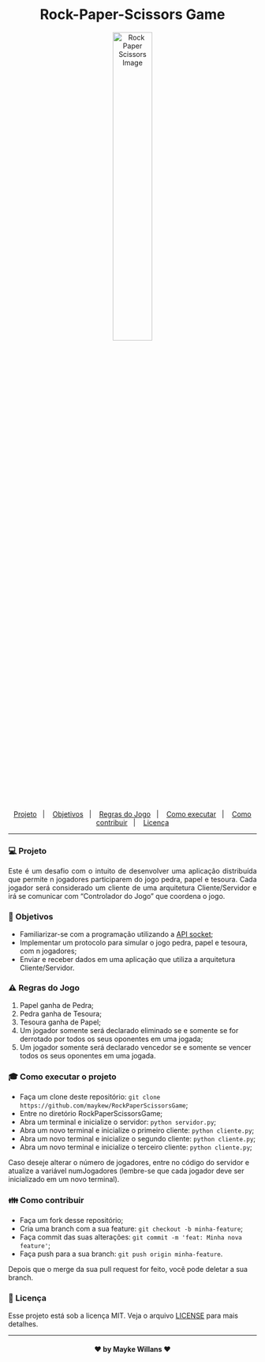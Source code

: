 <h1 align="center">
    Rock-Paper-Scissors Game
</h1>

<p align="center">
    <img width="40%" src="https://encrypted-tbn0.gstatic.com/images?q=tbn%3AANd9GcRP8bQAWR6JLBQP0Pg7GB-1c8YaKCwvz9ztrhwN5vjFO3MiExon&usqp=CAU" alt="Rock Paper Scissors Image"/>
</p>

<p align="center">
  <a href="#computer-projeto">Projeto</a>&nbsp;&nbsp;&nbsp;|&nbsp;&nbsp;&nbsp;
  <a href="#dart-objetivos">Objetivos</a>&nbsp;&nbsp;&nbsp;|&nbsp;&nbsp;&nbsp;
  <a href="#warning-regras-do-jogo">Regras do Jogo</a>&nbsp;&nbsp;&nbsp;|&nbsp;&nbsp;&nbsp;
  <a href="#mortar_board-como-executar-o-projeto">Como executar</a>&nbsp;&nbsp;&nbsp;|&nbsp;&nbsp;&nbsp;
  <a href="#family-como-contribuir">Como contribuir</a>&nbsp;&nbsp;&nbsp;|&nbsp;&nbsp;&nbsp;
  <a href="#memo-licença">Licença</a>
</p>

_________

### :computer: Projeto

<p align="justify">
Este é um desafio com o intuito de desenvolver uma aplicação distribuída que permite n jogadores participarem do jogo pedra, papel e tesoura. Cada jogador será considerado um cliente de uma arquitetura Cliente/Servidor e irá se comunicar com “Controlador do Jogo” que coordena o jogo.
</p>

### :dart: Objetivos

- Familiarizar-se com a programação utilizando a [API socket](https://docs.python.org/3/library/socket.html);<br>
- Implementar um protocolo para simular o jogo pedra, papel e tesoura, com n jogadores;<br>
- Enviar e receber dados em uma aplicação que utiliza a arquitetura Cliente/Servidor.

### :warning: Regras do Jogo

1. Papel ganha de Pedra;
2. Pedra ganha de Tesoura;
3. Tesoura ganha de Papel;
4. Um jogador somente será declarado eliminado se e somente se for derrotado por todos os seus oponentes em uma jogada;
5. Um jogador somente será declarado vencedor se e somente se vencer todos os seus oponentes em uma jogada.

### :mortar_board: Como executar o projeto

- Faça um clone deste repositório: `git clone https://github.com/maykew/RockPaperScissorsGame`;
- Entre no diretório RockPaperScissorsGame;
- Abra um terminal e inicialize o servidor: `python servidor.py`;
- Abra um novo terminal e inicialize o primeiro cliente: `python cliente.py`;
- Abra um novo terminal e inicialize o segundo cliente: `python cliente.py`;
- Abra um novo terminal e inicialize o terceiro cliente: `python cliente.py`;

Caso deseje alterar o número de jogadores, entre no código do servidor e atualize a variável numJogadores (lembre-se que cada jogador deve ser inicializado em um novo terminal).

### :family: Como contribuir

- Faça um fork desse repositório;
- Cria uma branch com a sua feature: `git checkout -b minha-feature`;
- Faça commit das suas alterações: `git commit -m 'feat: Minha nova feature'`;
- Faça push para a sua branch: `git push origin minha-feature`.

Depois que o merge da sua pull request for feito, você pode deletar a sua branch.

### :memo: Licença

Esse projeto está sob a licença MIT. Veja o arquivo [LICENSE](https://github.com/maykew/RockPaperScissorsGame/blob/master/LICENSE.md) para mais detalhes.
_________

<h4 align="center"> ♥ by Mayke Willans ♥ </h4>
